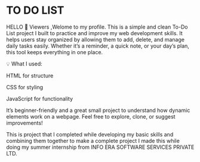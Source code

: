 # TO DO LIST
HELLO 👋 Viewers ,Welome to my profile.
This is a simple and clean To-Do List project I built to practice and improve my web development skills. It helps users stay organized by allowing them to add, delete, and manage daily tasks easily. Whether it’s a reminder, a quick note, or your day’s plan, this tool keeps everything in one place.

💡 What I used:

HTML for structure

CSS for styling

JavaScript for functionality

It’s beginner-friendly and a great small project to understand how dynamic elements work on a webpage. Feel free to explore, clone, or suggest improvements!

This is project that I completed while developing my basic skills and combining them together to make a complete project
I made this while doing my summer internship from INFO ERA SOFTWARE SERVICES PRIVATE LTD.

